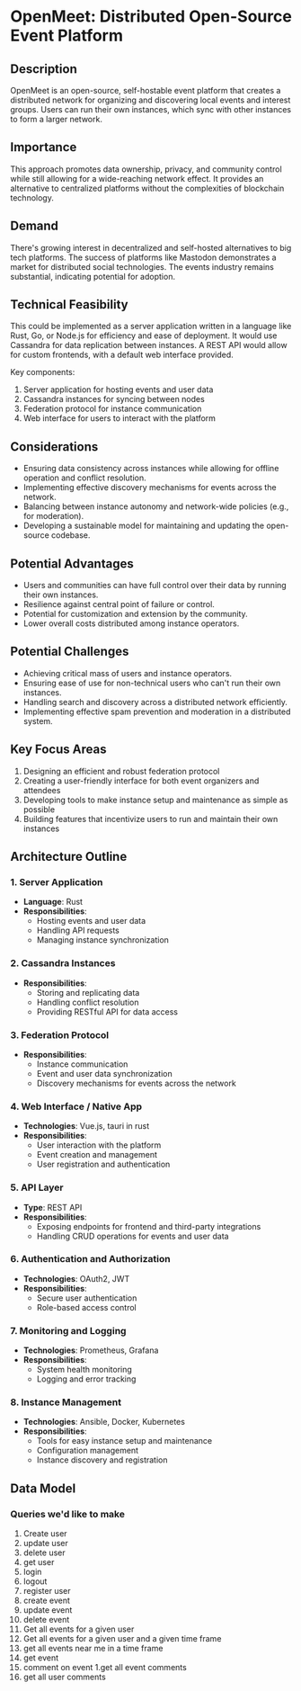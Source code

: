 # OpenMeet: Distributed Open-Source Event Platform

## Description
OpenMeet is an open-source, self-hostable event platform that creates a distributed network for organizing and discovering local events and interest groups. Users can run their own instances, which sync with other instances to form a larger network.

## Importance
This approach promotes data ownership, privacy, and community control while still allowing for a wide-reaching network effect. It provides an alternative to centralized platforms without the complexities of blockchain technology.

## Demand
There's growing interest in decentralized and self-hosted alternatives to big tech platforms. The success of platforms like Mastodon demonstrates a market for distributed social technologies. The events industry remains substantial, indicating potential for adoption.

## Technical Feasibility
This could be implemented as a server application written in a language like Rust, Go, or Node.js for efficiency and ease of deployment. It would use Cassandra for data replication between instances. A REST API would allow for custom frontends, with a default web interface provided.

Key components:
1. Server application for hosting events and user data
2. Cassandra instances for syncing between nodes
3. Federation protocol for instance communication
4. Web interface for users to interact with the platform

## Considerations
- Ensuring data consistency across instances while allowing for offline operation and conflict resolution.
- Implementing effective discovery mechanisms for events across the network.
- Balancing between instance autonomy and network-wide policies (e.g., for moderation).
- Developing a sustainable model for maintaining and updating the open-source codebase.

## Potential Advantages
- Users and communities can have full control over their data by running their own instances.
- Resilience against central point of failure or control.
- Potential for customization and extension by the community.
- Lower overall costs distributed among instance operators.

## Potential Challenges
- Achieving critical mass of users and instance operators.
- Ensuring ease of use for non-technical users who can't run their own instances.
- Handling search and discovery across a distributed network efficiently.
- Implementing effective spam prevention and moderation in a distributed system.

## Key Focus Areas
1. Designing an efficient and robust federation protocol
2. Creating a user-friendly interface for both event organizers and attendees
3. Developing tools to make instance setup and maintenance as simple as possible
4. Building features that incentivize users to run and maintain their own instances

## Architecture Outline

### 1. Server Application
- **Language**: Rust
- **Responsibilities**: 
  - Hosting events and user data
  - Handling API requests
  - Managing instance synchronization

### 2. Cassandra Instances
- **Responsibilities**:
  - Storing and replicating data
  - Handling conflict resolution
  - Providing RESTful API for data access

### 3. Federation Protocol
- **Responsibilities**:
  - Instance communication
  - Event and user data synchronization
  - Discovery mechanisms for events across the network

### 4. Web Interface / Native App
- **Technologies**: Vue.js, tauri in rust
- **Responsibilities**:
  - User interaction with the platform
  - Event creation and management
  - User registration and authentication

### 5. API Layer
- **Type**: REST API
- **Responsibilities**:
  - Exposing endpoints for frontend and third-party integrations
  - Handling CRUD operations for events and user data

### 6. Authentication and Authorization
- **Technologies**: OAuth2, JWT
- **Responsibilities**:
  - Secure user authentication
  - Role-based access control

### 7. Monitoring and Logging
- **Technologies**: Prometheus, Grafana
- **Responsibilities**:
  - System health monitoring
  - Logging and error tracking

### 8. Instance Management
- **Technologies**: Ansible, Docker, Kubernetes
- **Responsibilities**:
  - Tools for easy instance setup and maintenance
  - Configuration management
  - Instance discovery and registration


## Data Model
### Queries we'd like to make

1. Create user
1. update user
1. delete user
1. get user
1. login
1. logout
1. register user
1. create event
1. update event
1. delete event
1. Get all events for a given user
2. Get all events for a given user and a given time frame
1. get all events near me in a time frame
1. get event
1. comment on event
1.get all event comments
1. get all user comments



